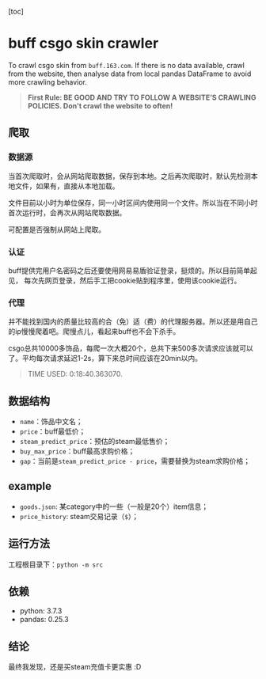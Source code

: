 [toc]

# buff csgo skin crawler
To crawl csgo skin from `buff.163.com`. 
If there is no data available, crawl from the website, then analyse data from local pandas DataFrame to avoid more crawling behavior.

> **First Rule: BE GOOD AND TRY TO FOLLOW A WEBSITE’S CRAWLING POLICIES. Don't crawl the website to often!**

## 爬取
### 数据源
当首次爬取时，会从网站爬取数据，保存到本地。之后再次爬取时，默认先检测本地文件，如果有，直接从本地加载。

文件目前以小时为单位保存，同一小时区间内使用同一个文件。所以当在不同小时首次运行时，会再次从网站爬取数据。

可配置是否强制从网站上爬取。

### 认证
buff提供完用户名密码之后还要使用网易易盾验证登录，挺烦的。所以目前简单起见，
每次先网页登录，然后手工把cookie贴到程序里，使用该cookie运行。

### 代理
并不能找到国内的质量比较高的合（免）适（费）的代理服务器。所以还是用自己的ip慢慢爬着吧。爬慢点儿，看起来buff也不会下杀手。

csgo总共10000多饰品，每爬一次大概20个，总共下来500多次请求应该就可以了。平均每次请求延迟1-2s，算下来总时间应该在20min以内。

> TIME USED: 0:18:40.363070.

## 数据结构
- `name`：饰品中文名；
- `price`：buff最低价；
- `steam_predict_price`：预估的steam最低售价；
- `buy_max_price`：buff最高求购价格；
- `gap`：当前是`steam_predict_price - price`，需要替换为steam求购价格；

## example
- `goods.json`: 某category中的一些（一般是20个）item信息；
- `price_history`: steam交易记录（`$`）；

## 运行方法
工程根目录下：`python -m src`

## 依赖
- python: 3.7.3
- pandas: 0.25.3

## 结论
最终我发现，还是买steam充值卡更实惠 :D
